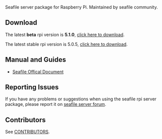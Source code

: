 Seafile server package for Raspberry Pi. Maintained by seafile community.

## Download

The latest **beta** rpi version is **5.1.0**, [click here to download](https://github.com/haiwen/seafile-rpi/releases/download/v5.1.0/seafile-server_beta_5.1.0_pi.tar.gz).

The latest stable rpi version is 5.0.5, [click here to download](https://github.com/haiwen/seafile-rpi/releases/download/v5.0.5/seafile-server_stable_jobenvil_5.0.5_pi.tar.gz).

## Manual and Guides

- [Seafile Offical Document](http://manual.seafile.com/deploy/using_sqlite.html)

## Reporting Issues

If you have any problems or suggestions when using the seafile rpi server package, please report it on [seafile server forum](https://forum.seafile-server.org/).

## Contributors

See [CONTRIBUTORS](CONTRIBUTORS).
